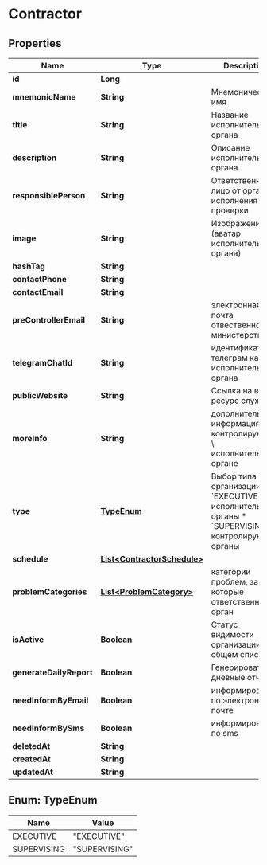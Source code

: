 

# Contractor

## Properties

Name | Type | Description | Notes
------------ | ------------- | ------------- | -------------
**id** | **Long** |  |  [optional]
**mnemonicName** | **String** | Мнемоническое имя |  [optional]
**title** | **String** | Название исполнительного органа |  [optional]
**description** | **String** | Описание исполнительного органа |  [optional]
**responsiblePerson** | **String** | Ответственное лицо от органа исполнения  проверки |  [optional]
**image** | **String** | Изображение (аватар исполнительного органа) |  [optional]
**hashTag** | **String** |  |  [optional]
**contactPhone** | **String** |  |  [optional]
**contactEmail** | **String** |  |  [optional]
**preControllerEmail** | **String** | электронная почта отвественного министерства |  [optional]
**telegramChatId** | **String** | идентификатор телеграм канала исполнительного органа |  [optional]
**publicWebsite** | **String** | Ссылка на веб-ресурс службы |  [optional]
**moreInfo** | **String** | дополнительная информация о контролирующем \\ исполнительном органе |  [optional]
**type** | [**TypeEnum**](#TypeEnum) | Выбор типа организации:  * &#x60;EXECUTIVE&#x60; - исполнительные органы  * &#x60;SUPERVISING&#x60; - контролирующие органы  |  [optional]
**schedule** | [**List&lt;ContractorSchedule&gt;**](ContractorSchedule.md) |  |  [optional]
**problemCategories** | [**List&lt;ProblemCategory&gt;**](ProblemCategory.md) | категории проблем, за которые ответственный орган |  [optional]
**isActive** | **Boolean** | Статус видимости организации в общем списке |  [optional]
**generateDailyReport** | **Boolean** | Генерировать дневные отчеты |  [optional]
**needInformByEmail** | **Boolean** | информировать по электронной почте |  [optional]
**needInformBySms** | **Boolean** | информировать по sms |  [optional]
**deletedAt** | **String** |  |  [optional]
**createdAt** | **String** |  |  [optional]
**updatedAt** | **String** |  |  [optional]



## Enum: TypeEnum

Name | Value
---- | -----
EXECUTIVE | &quot;EXECUTIVE&quot;
SUPERVISING | &quot;SUPERVISING&quot;



